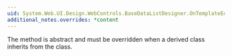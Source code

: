 ```yaml
---
uid: System.Web.UI.Design.WebControls.BaseDataListDesigner.OnTemplateEditingVerbsChanged
additional_notes.overrides: *content
---
```


<p>The <xref href="System.Web.UI.Design.WebControls.BaseDataListDesigner.OnTemplateEditingVerbsChanged"></xref> method is abstract and must be overridden when a derived class inherits from the <xref href="System.Web.UI.Design.WebControls.BaseDataListDesigner"></xref> class.</p>


